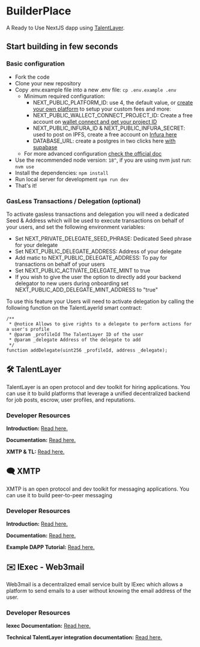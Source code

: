 # BuilderPlace

A Ready to Use NextJS dapp using [TalentLayer](https://docs.talentlayer.org/).

## Start building in few seconds

### Basic configuration
- Fork the code
- Clone your new repository
- Copy .env.example file into a new .env file: `cp .env.example .env`
    - Minimum required configuration:
        - NEXT_PUBLIC_PLATFORM_ID: use 4, the default value, or [create your own platform](https://docs.talentlayer.org/get-a-platform-id) to setup your custom fees and more:
        - NEXT_PUBLIC_WALLECT_CONNECT_PROJECT_ID: Create a free account on [wallet connect and get your project ID](https://cloud.walletconnect.com/)
        - NEXT_PUBLIC_INFURA_ID & NEXT_PUBLIC_INFURA_SECRET: used to post on IPFS, create a free account on [Infura here](https://www.infura.io/product/ipfs)
        - DATABASE_URL: create a postgres in two clicks here [with supabase](https://supabase.com)
    - For more advanced configuration [check the official doc](https://docs.talentlayer.org/technical-guides/builderplace-setup)
- Use the recommended node version: `18^`, if you are using nvm just run: `nvm use`
- Install the dependencies: `npm install`
- Run local server for development `npm run dev`
- That's it!

### GasLess Transactions / Delegation (optional)
To activate gasless transactions and delegation you will need a dedicated Seed & Address which will be used to execute transactions on behalf of your users, and set the following environment variables:

- Set NEXT_PRIVATE_DELEGATE_SEED_PHRASE: Dedicated Seed phrase for your delegate
- Set NEXT_PUBLIC_DELEGATE_ADDRESS: Address of your delegate
- Add matic to NEXT_PUBLIC_DELEGATE_ADDRESS: To pay for transactions on behalf of your users
- Set NEXT_PUBLIC_ACTIVATE_DELEGATE_MINT to true
- If you wish to give the user the option to directly add your backend delegator to new users during onboarding set NEXT_PUBLIC_ADD_DELEGATE_MINT_ADDRESS to "true"

To use this feature your Users will need to activate delegation by calling the following function on the TalentLayerId smart contract:
```solidity
/**
 * @notice Allows to give rights to a delegate to perform actions for a user's profile
 * @param _profileId The TalentLayer ID of the user
 * @param _delegate Address of the delegate to add
 */
function addDelegate(uint256 _profileId, address _delegate);
``` 

## 🛠️ TalentLayer

TalentLayer is an open protocol and dev toolkit for hiring applications. You can use it to build platforms that leverage a unified decentralized backend for job posts, escrow, user profiles, and reputations.

### Developer Resources

**Introduction:** [Read here.](https://docs.talentlayer.org/)

**Documentation:** [Read here.](https://docs.talentlayer.org/technical-guides)

**XMTP & TL:** [Read here.](https://docs.talentlayer.org/technical-guides/messaging/integrating-xmtp)

## 🗨 XMTP

XMTP is an open protocol and dev toolkit for messaging applications. You can use it to build peer-to-peer messaging

### Developer Resources

**Introduction:** [Read here.](https://xmtp.org/docs/dev-concepts/introduction)

**Documentation:** [Read here.](https://xmtp.org/docs/dev-concepts/start-building)

**Example DAPP Tutorial:** [Read here.](https://xmtp.org/docs/client-sdk/javascript/tutorials/build-an-xmtp-hello-world-app)

## ✉️ IExec - Web3mail

Web3mail is a decentralized email service built by IExec which allows a platform to send emails to a user without knowing the email address of the user.

### Developer Resources

**Iexec Documentation:** [Read here.](https://tools.docs.iex.ec/tools/dataprotector)

**Technical TalentLayer integration documentation:** [Read here.](https://docs.talentlayer.org/third-party-modules/iexec-web3mail)